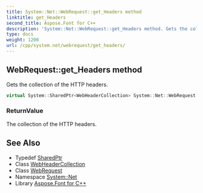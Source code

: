 ```yaml
---
title: System::Net::WebRequest::get_Headers method
linktitle: get_Headers
second_title: Aspose.Font for C++
description: 'System::Net::WebRequest::get_Headers method. Gets the collection of the HTTP headers in C++.'
type: docs
weight: 1200
url: /cpp/system.net/webrequest/get_headers/
---
```

## WebRequest::get_Headers method


Gets the collection of the HTTP headers.

```cpp
virtual System::SharedPtr<WebHeaderCollection> System::Net::WebRequest::get_Headers()=0
```


### ReturnValue

The collection of the HTTP headers.

## See Also

* Typedef [SharedPtr](../../../system/sharedptr/)
* Class [WebHeaderCollection](../../webheadercollection/)
* Class [WebRequest](../)
* Namespace [System::Net](../../)
* Library [Aspose.Font for C++](../../../)

